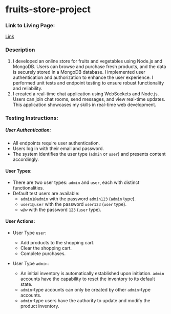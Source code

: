 # fruits-store-project

### Link to Living Page:
[Link](https://fruits-store-project.onrender.com)

### Description
1. I developed an online store for fruits and vegetables using Node.js and MongoDB. Users can browse and purchase fresh products, and the data is securely stored in a MongoDB database. I implemented user authentication and authorization to enhance the user experience. I performed unit tests and endpoint testing to ensure robust functionality and reliability.
2. I created a real-time chat application using WebSockets and Node.js. Users can join chat rooms, send messages, and view real-time updates. This application showcases my skills in real-time web development.

### Testing Instructions:

##### User Authentication:
- All endpoints require user authentication.
- Users log in with their email and password.
- The system identifies the user type (`admin` or `user`) and presents content accordingly.

#### User Types:
- There are two user types: `admin` and `user`, each with distinct functionalities.
- Default test users are available:
  - `admin1@admin` with the password `admin123` (`admin` type).
  - `user1@user` with the password `user123` (`user` type).
  - `w@w` with the password `123` (`user` type).

#### User Actions:
  - User Type `user`:
    - Add products to the shopping cart.
    - Clear the shopping cart.
    - Complete purchases.

  - User Type `admin`:
      - An initial inventory is automatically established upon initiation. `admin` accounts have the capability to reset the inventory to its default state.
      - `admin`-type accounts can only be created by other `admin`-type accounts.
      - `admin`-type users have the authority to update and modify the product inventory.
